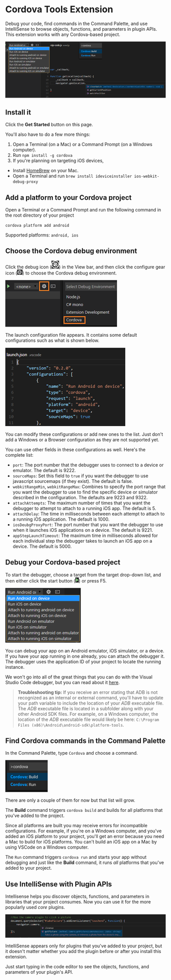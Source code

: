 # Cordova Tools Extension

Debug your code, find commands in the Command Palette, and use IntelliSense to browse objects, functions, and parameters in plugin APIs. This extension works with any Cordova-based project.

![Choose Cordova debugger](images/overview.png)

## Install it

Click the **Get Started** button on this page.

You'll also have to do a few more things:

1. Open a Terminal (on a Mac) or a Command Prompt (on a Windows computer).
2. Run `npm install -g cordova`
3. If you're planning on targeting iOS devices,
 * Install [HomeBrew](http://brew.sh/) on your Mac.
 * Open a Terminal and run `brew install ideviceinstaller ios-webkit-debug-proxy`

## Add a platform to your Cordova project

Open a Terminal or a Command Prompt and run the following command in the root directory of your project

`cordova platform add android`

Supported platforms: `android, ios`

## Choose the Cordova debug environment

Click the debug icon (![Choose Cordova debugger](images/debug-view-icon.png)) in the View bar, and then click the configure gear icon (![Configure-gear](images/configure-gear-icon.png)) to choose the Cordova debug environment.

![Choose Cordova debugger](images/choose-debugger.png)

The launch configuration file appears. It contains some default configurations such as what is shown below.

![Cordova launch configuration file](images/launch-config.png)

You can modify these configurations or add new ones to the list. Just don't add a Windows or a Browser configuration as they are not supported yet.

You can use other fields in these configurations as well. Here's the complete list:


* `port`: The port number that the debugger uses to connect to a device or emulator. The default is 9222.
* `sourceMaps`: Set this field to `true` if you want the debugger to use javascript sourcemaps (if they exist). The default is false.
* `webkitRangeMin`, `webkitRangeMax`: Combines to specify the port range that you want the debugger to use to find the specific device or simulator described in the configuration. The defaults are 9223 and 9322.
* `attachAttempts`: The maximum number of times that you want the debugger to attempt to attach to a running iOS app. The default is 5.
* `attachDelay`: The time in milliseconds between each attempt to attach to a running iOS application. The default is 1000.
* `iosDeubgProxyPort`: The port number that you want the debugger to use when it launches iOS applications on a device. The default is 9221.
* `appStepLaunchTimeout`: The maximum time in milliseconds allowed for each individual step the debugger takes to launch an iOS app on a device. The default is 5000.


## Debug your Cordova-based project

To start the debugger, choose a target from the target drop-down list, and then either click the start button (![Configure-gear](images/debug-icon.png)) or press F5.

![Cordova launch targets](images/debug-targets.png)

You can debug your app on an Android emulator, iOS simulator, or a device. If you have your app running in one already, you can attach the debugger it. The debugger uses the application ID of your project to locate the running instance.

We won't go into all of the great things that you can do with the Visual Studio Code debugger, but you can read about it [here](https://code.visualstudio.com/docs/editor/debugging).

> **Troubleshooting tip:**
If you receive an error stating that ADB is not recognized as an internal or external command, you'll have to update your path variable to include the location of your *ADB* executable file. The *ADB* executable file is located in a subfolder along with your other Android SDK files. For example, on a Windows computer, the location of the *ADB* executable file would likely be here: ```C:\Program Files (x86)\Android\android-sdk\platform-tools```.

## Find Cordova commands in the Command Palette

In the Command Palette, type ```Cordova``` and choose a command.

![Cordova commands](images/command-palette.png)

There are only a couple of them for now but that list will grow.

The **Build** command triggers ```cordova build``` and builds for all platforms that you've added to the project.

Since all platforms are built you may receive errors for incompatible configurations.
For example, if you're on a Windows computer, and you've added an iOS platform to your project, you'll get an error because you need a Mac to build for iOS platforms. You can't build an iOS app on a Mac by using VSCode on a Windows computer.

The ```Run``` command triggers `cordova run` and starts your app without debugging and just like the **Build** command, it runs *all* platforms that you've added to your project.

## Use IntelliSense with Plugin APIs

Intellisense helps you discover objects, functions, and parameters in libraries that your project consumes. Now you can use it for the more popularly used *core* plugins.

![IntelliSense](images/intellisense.png)

IntelliSense appears only for plugins that you've added to your project, but it doesn't matter whether you add the plugin before or after you install this extension.

Just start typing in the code editor to see the objects, functions, and parameters of your plugin's API.
